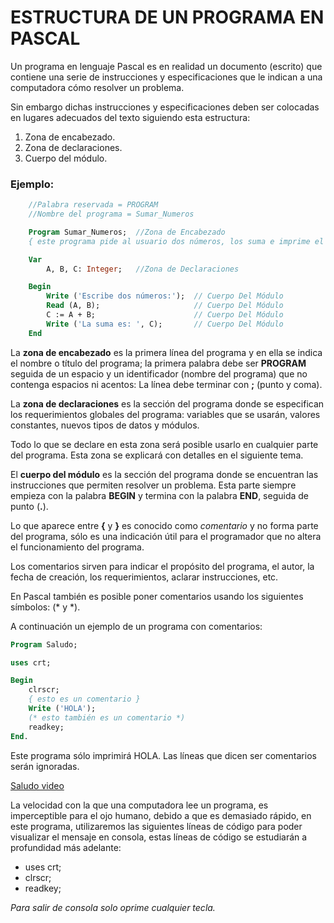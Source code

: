 # ESTRUCTURA DE UN PROGRAMA EN PASCAL

Un programa en lenguaje Pascal es en realidad un documento (escrito) que contiene una serie de instrucciones y especificaciones que le indican a una computadora cómo resolver un problema.

Sin embargo dichas instrucciones y especificaciones deben ser colocadas en lugares adecuados del texto siguiendo esta estructura:

1. Zona de encabezado.
2. Zona de declaraciones.
3. Cuerpo del módulo.

### Ejemplo:


```pascal
    //Palabra reservada = PROGRAM
    //Nombre del programa = Sumar_Numeros

    Program Sumar_Numeros;  //Zona de Encabezado
    { este programa pide al usuario dos números, los suma e imprime el resultado }

    Var
        A, B, C: Integer;   //Zona de Declaraciones

    Begin
        Write ('Escribe dos números:');  // Cuerpo Del Módulo
        Read (A, B);                     // Cuerpo Del Módulo
        C := A + B;                      // Cuerpo Del Módulo
        Write ('La suma es: ', C);       // Cuerpo Del Módulo
    End
``` 

La **zona de encabezado** es la primera línea del programa y en ella se indica el nombre o título del programa; la primera palabra debe ser **PROGRAM** seguida de un espacio y un identificador (nombre del programa) que no contenga espacios ni acentos: La línea debe terminar con **;** (punto y coma).

La **zona de declaraciones** es la sección del programa donde se especifican los requerimientos globales del programa: variables que se usarán, valores constantes, nuevos tipos de datos y módulos.

Todo lo que se declare en esta zona será posible usarlo en cualquier parte del programa. Esta zona se explicará con detalles en el siguiente tema.

El **cuerpo del módulo** es la sección del programa donde se encuentran las instrucciones que permiten resolver un problema. Esta parte siempre empieza con la palabra **BEGIN** y termina con la palabra **END**, seguida de punto (**.**).

Lo que aparece entre **{** y **}** es conocido como *comentario* y no forma parte del programa, sólo es una indicación útil para el programador que no altera el funcionamiento del programa.


Los comentarios sirven para indicar el propósito del programa, el autor, la fecha de creación, los requerimientos, aclarar instrucciones, etc.

En Pascal también es posible poner comentarios usando los siguientes símbolos: (* y *).

A continuación un ejemplo de un programa con comentarios:


```pascal
Program Saludo;

uses crt;

Begin
    clrscr;
    { esto es un comentario }
    Write ('HOLA');
    (* esto también es un comentario *)
    readkey;
End.
```

Este programa sólo imprimirá HOLA. Las líneas que dicen ser comentarios serán ignoradas. 

[Saludo video](../vid/saludo.mp4 "Ver Pascal-video")

La velocidad con la que una computadora lee un programa, es imperceptible para el ojo humano, debido a que es demasiado rápido, en este programa, utilizaremos las siguientes líneas de código para poder visualizar el mensaje en consola, estas líneas de código se estudiarán a profundidad más adelante:

* uses crt;
* clrscr;
* readkey;


*Para salir de consola solo oprime cualquier tecla.*